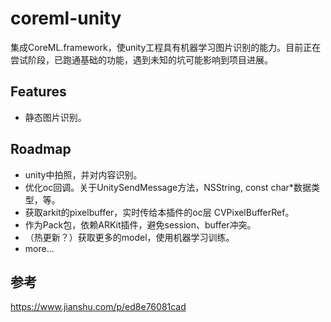 # coreml-unity

集成CoreML.framework，使unity工程具有机器学习图片识别的能力。目前正在尝试阶段，已跑通基础的功能，遇到未知的坑可能影响到项目进展。

## Features

- 静态图片识别。

## Roadmap

- unity中拍照，并对内容识别。
- 优化oc回调。关于UnitySendMessage方法，NSString, const char*数据类型，等。
- 获取arkit的pixelbuffer，实时传给本插件的oc层 CVPixelBufferRef。
- 作为Pack包，依赖ARKit插件，避免session、buffer冲突。
- （热更新？）获取更多的model，使用机器学习训练。
- more...

## 参考
https://www.jianshu.com/p/ed8e76081cad
